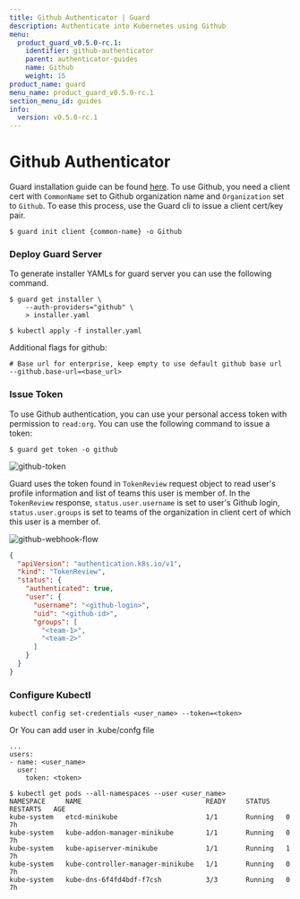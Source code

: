 ```yaml
---
title: Github Authenticator | Guard
description: Authenticate into Kubernetes using Github
menu:
  product_guard_v0.5.0-rc.1:
    identifier: github-authenticator
    parent: authenticator-guides
    name: Github
    weight: 15
product_name: guard
menu_name: product_guard_v0.5.0-rc.1
section_menu_id: guides
info:
  version: v0.5.0-rc.1
---
```


# Github Authenticator

Guard installation guide can be found [here](/products/guard/v0.5.0-rc.1/setup/install). To use Github, you need a client cert with `CommonName` set to Github organization name and `Organization` set to `Github`. To ease this process, use the Guard cli to issue a client cert/key pair.

```console
$ guard init client {common-name} -o Github
```

### Deploy Guard Server

To generate installer YAMLs for guard server you can use the following command.

```console
$ guard get installer \
    --auth-providers="github" \
    > installer.yaml

$ kubectl apply -f installer.yaml

```

Additional flags for github:

```console
# Base url for enterprise, keep empty to use default github base url
--github.base-url=<base_url>
```

### Issue Token
To use Github authentication, you can use your personal access token with permission to `read:org`. You can use the following command to issue a token:

```console
$ guard get token -o github
```

![github-token](/products/guard/v0.5.0-rc.1/images/github-token.png)

Guard uses the token found in `TokenReview` request object to read user's profile information and list of teams this user is member of. In the `TokenReview` response, `status.user.username` is set to user's Github login, `status.user.groups` is set to teams of the organization in client cert of which this user is a member of.

![github-webhook-flow](/products/guard/v0.5.0-rc.1/images/github-webhook-flow.png)

```json
{
  "apiVersion": "authentication.k8s.io/v1",
  "kind": "TokenReview",
  "status": {
    "authenticated": true,
    "user": {
      "username": "<github-login>",
      "uid": "<github-id>",
      "groups": [
        "<team-1>",
        "<team-2>"
      ]
    }
  }
}
```

### Configure Kubectl
```console
kubectl config set-credentials <user_name> --token=<token>
```

Or You can add user in .kube/confg file

```console
...
users:
- name: <user_name>
  user:
    token: <token>
```

```console
$ kubectl get pods --all-namespaces --user <user_name>
NAMESPACE     NAME                               READY     STATUS    RESTARTS   AGE
kube-system   etcd-minikube                      1/1       Running   0          7h
kube-system   kube-addon-manager-minikube        1/1       Running   0          7h
kube-system   kube-apiserver-minikube            1/1       Running   1          7h
kube-system   kube-controller-manager-minikube   1/1       Running   0          7h
kube-system   kube-dns-6f4fd4bdf-f7csh           3/3       Running   0          7h

```
